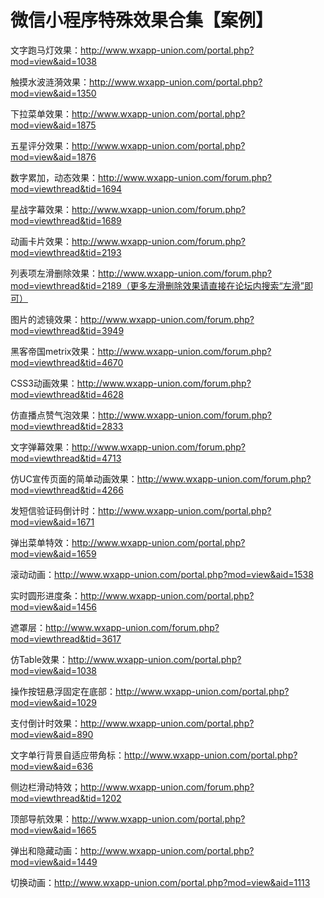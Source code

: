 # **微信小程序特殊效果合集【案例】** #


文字跑马灯效果：http://www.wxapp-union.com/portal.php?mod=view&aid=1038

触摸水波涟漪效果：http://www.wxapp-union.com/portal.php?mod=view&aid=1350

下拉菜单效果：http://www.wxapp-union.com/portal.php?mod=view&aid=1875

五星评分效果：http://www.wxapp-union.com/portal.php?mod=view&aid=1876

数字累加，动态效果：http://www.wxapp-union.com/forum.php?mod=viewthread&tid=1694

星战字幕效果：http://www.wxapp-union.com/forum.php?mod=viewthread&tid=1689

动画卡片效果：http://www.wxapp-union.com/forum.php?mod=viewthread&tid=2193

列表项左滑删除效果：http://www.wxapp-union.com/forum.php?mod=viewthread&tid=2189（更多左滑删除效果请直接在论坛内搜索“左滑”即可）

图片的滤镜效果：http://www.wxapp-union.com/forum.php?mod=viewthread&tid=3949

黑客帝国metrix效果：http://www.wxapp-union.com/forum.php?mod=viewthread&tid=4670

CSS3动画效果：http://www.wxapp-union.com/forum.php?mod=viewthread&tid=4628

仿直播点赞气泡效果：http://www.wxapp-union.com/forum.php?mod=viewthread&tid=2833

文字弹幕效果：http://www.wxapp-union.com/forum.php?mod=viewthread&tid=4713

仿UC宣传页面的简单动画效果：http://www.wxapp-union.com/forum.php?mod=viewthread&tid=4266

发短信验证码倒计时：http://www.wxapp-union.com/portal.php?mod=view&aid=1671

弹出菜单特效：http://www.wxapp-union.com/portal.php?mod=view&aid=1659

滚动动画：http://www.wxapp-union.com/portal.php?mod=view&aid=1538

实时圆形进度条：http://www.wxapp-union.com/portal.php?mod=view&aid=1456

遮罩层：http://www.wxapp-union.com/forum.php?mod=viewthread&tid=3617

仿Table效果：http://www.wxapp-union.com/portal.php?mod=view&aid=1038

操作按钮悬浮固定在底部：http://www.wxapp-union.com/portal.php?mod=view&aid=1029

支付倒计时效果：http://www.wxapp-union.com/portal.php?mod=view&aid=890

文字单行背景自适应带角标：http://www.wxapp-union.com/portal.php?mod=view&aid=636

侧边栏滑动特效；http://www.wxapp-union.com/forum.php?mod=viewthread&tid=1202

顶部导航效果：http://www.wxapp-union.com/portal.php?mod=view&aid=1665

弹出和隐藏动画：http://www.wxapp-union.com/portal.php?mod=view&aid=1449

切换动画：http://www.wxapp-union.com/portal.php?mod=view&aid=1113


